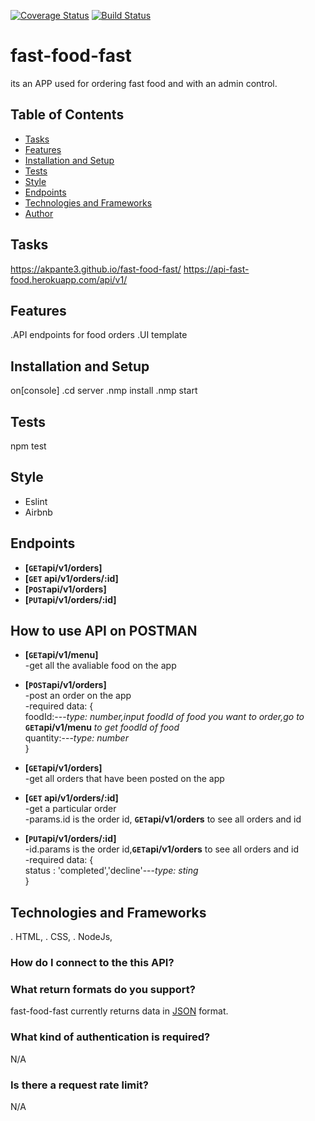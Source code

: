 
[![Coverage Status](https://coveralls.io/repos/github/akpante3/fast-food-fast/badge.svg?branch=ch-test-endpoints-%23160431153)](https://coveralls.io/github/akpante3/fast-food-fast?branch=ch-test-endpoints-%23160431153)
[![Build Status](https://travis-ci.org/akpante3/fast-food-fast.svg?branch=ch-test-endpoints-%23160431153)](https://travis-ci.org/akpante3/fast-food-fast)


# fast-food-fast
its an APP used for ordering fast food and with an admin control.

## Table of Contents
* [Tasks](#tasks)
* [Features](#features)
* [Installation and Setup](#installation-and-setup)
* [Tests](#tests)
* [Style](#style)
* [Endpoints](#endpoints)
* [Technologies and Frameworks](#technologies-and-frameworks)
* [Author](#author)

## Tasks
 https://akpante3.github.io/fast-food-fast/
 https://api-fast-food.herokuapp.com/api/v1/
 
## Features
.API endpoints for food orders
.UI template

## Installation and Setup
on[console]
.cd server 
.nmp install
.nmp start

## Tests
npm test

## Style
* Eslint
* Airbnb

## Endpoints
- **[<code>GET</code>api/v1/orders]**
- **[<code>GET</code> api/v1/orders/:id]**
- **[<code>POST</code>api/v1/orders]**
- **[<code>PUT</code>api/v1/orders/:id]**

## How to use API on POSTMAN

- **[<code>GET</code>api/v1/menu]**<br/> 
    -get all the avaliable food on the app<br/>

- **[<code>POST</code>api/v1/orders]**<br/>
    -post an order on the app<br/>
    -required data:   {<br/>
         foodId:---*type: number,input foodId of food you want to order,go to* **<code>GET</code>api/v1/menu** *to get foodId of food*<br/>
         quantity:---*type: number*<br/>
      }<br/>
     
- **[<code>GET</code>api/v1/orders]** <br/>
    -get all orders that have been posted on the app<br/>

- **[<code>GET</code> api/v1/orders/:id]**<br/>
    -get a particular order<br/>
    -params.id is the order id, **<code>GET</code>api/v1/orders** to see all orders and id
      
- **[<code>PUT</code>api/v1/orders/:id]**<br/>
         -id.params is the order id,**<code>GET</code>api/v1/orders** to see all orders and id<br/> 
         -required data:   { 
         <br/>
                status : 'completed','decline'---*type: sting* <br/>
           }<br/>

 

## Technologies and Frameworks
. HTML, 
. CSS, 
. NodeJs, 

### How do I connect to the this API?


### What return formats do you support?
fast-food-fast currently returns data in [JSON](http://json.org/ "JSON") format.

### What kind of authentication is required?
N/A

### Is there a request rate limit?
N/A
